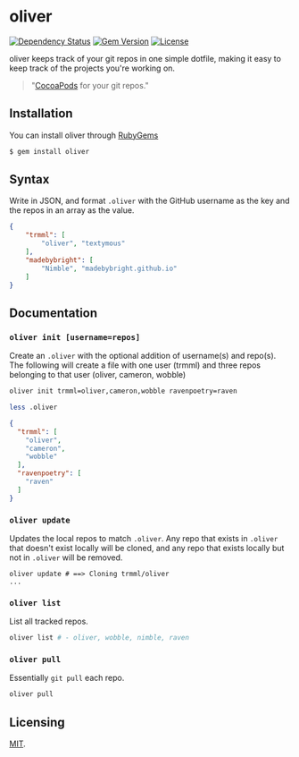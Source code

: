 oliver
======

[![Dependency Status](http://img.shields.io/gemnasium/probablyjosh/oliver.svg)](https://gemnasium.com/probablyjosh/oliver)
[![Gem Version](http://img.shields.io/gem/v/oliver.svg)](https://rubygems.org/gems/oliver)
[![License](http://img.shields.io/:license-mit-blue.svg)](http://probablyjosh.mit-license.org)

oliver keeps track of your git repos in one simple dotfile, making it easy to keep track of the projects you're working on.

> "[CocoaPods](http://cocoapods.org/) for your git repos."

Installation
------------

You can install oliver through [RubyGems](https://rubygems.org/gems/oliver)

```bash
$ gem install oliver
```

Syntax
-------

Write in JSON, and format `.oliver` with the GitHub username as the key and the repos in an array as the value.

```json
{
	"trmml": [
		"oliver", "textymous"
	],
	"madebybright": [
		"Nimble", "madebybright.github.io"
	]
}
```

Documentation
-------------

### `oliver init [username=repos]`

Create an `.oliver` with the optional addition of username(s) and repo(s). The following will create a file with one user (trmml) and three repos belonging to that user (oliver, cameron, wobble)

```bash
oliver init trmml=oliver,cameron,wobble ravenpoetry=raven

less .oliver
```

```json
{
  "trmml": [
    "oliver",
    "cameron",
    "wobble"
  ],
  "ravenpoetry": [
    "raven"
  ]
}
```

### `oliver update`

Updates the local repos to match `.oliver`. Any repo that exists in `.oliver` that doesn't exist locally will be cloned, and any repo that exists locally but not in `.oliver` will be removed.

```
oliver update # ==> Cloning trmml/oliver
...
```

### `oliver list`

List all tracked repos.

```bash
oliver list # - oliver, wobble, nimble, raven
```

### `oliver pull`

Essentially `git pull` each repo.

```bash
oliver pull
```

Licensing
---------
[MIT](LICENSE).
